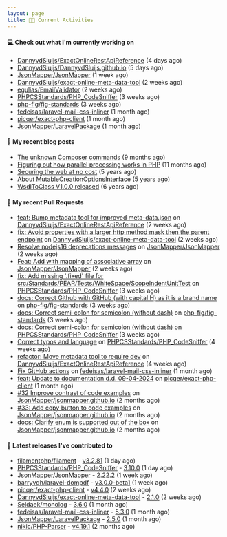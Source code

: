 ```yaml
---
layout: page
title: 👨‍💻 Current Activities
---
```


#### 💻 Check out what I'm currently working on

- [DannyvdSluijs/ExactOnlineRestApiReference](https://github.com/DannyvdSluijs/ExactOnlineRestApiReference) (4 days ago)
- [DannyvdSluijs/DannyvdSluijs.github.io](https://github.com/DannyvdSluijs/DannyvdSluijs.github.io) (5 days ago)
- [JsonMapper/JsonMapper](https://github.com/JsonMapper/JsonMapper) (1 week ago)
- [DannyvdSluijs/exact-online-meta-data-tool](https://github.com/DannyvdSluijs/exact-online-meta-data-tool) (2 weeks ago)
- [egulias/EmailValidator](https://github.com/egulias/EmailValidator) (2 weeks ago)
- [PHPCSStandards/PHP_CodeSniffer](https://github.com/PHPCSStandards/PHP_CodeSniffer) (3 weeks ago)
- [php-fig/fig-standards](https://github.com/php-fig/fig-standards) (3 weeks ago)
- [fedeisas/laravel-mail-css-inliner](https://github.com/fedeisas/laravel-mail-css-inliner) (1 month ago)
- [picqer/exact-php-client](https://github.com/picqer/exact-php-client) (1 month ago)
- [JsonMapper/LaravelPackage](https://github.com/JsonMapper/LaravelPackage) (1 month ago)


#### 📜 My recent blog posts

- [The unknown Composer commands](/2023/08/25/the-unknown-composer-commands.html) (9 months ago)
- [Figuring out how parallel processing works in PHP](/2023/06/21/figuring-out-how-parallel-processing-works-in-php.html) (11 months ago)
- [Securing the web at no cost](/2019/02/04/securing-the-web-at-no-cost.html) (5 years ago)
- [About MutableCreationOptionsInterface](/2018/10/15/about-mutable-creation-options-interface.html) (5 years ago)
- [WsdlToClass V1.0.0 released](/2018/01/11/wsdl-to-class-v1-0-0.html) (6 years ago)

#### 🔨 My recent Pull Requests

- [feat: Bump metadata tool for improved meta-data.json](https://github.com/DannyvdSluijs/ExactOnlineRestApiReference/pull/146) on [DannyvdSluijs/ExactOnlineRestApiReference](https://github.com/DannyvdSluijs/ExactOnlineRestApiReference) (2 weeks ago)
- [fix: Avoid properties with a larger http method mask then the parent endpoint](https://github.com/DannyvdSluijs/exact-online-meta-data-tool/pull/207) on [DannyvdSluijs/exact-online-meta-data-tool](https://github.com/DannyvdSluijs/exact-online-meta-data-tool) (2 weeks ago)
- [Resolve nodejs16 deprecations messages](https://github.com/JsonMapper/JsonMapper/pull/186) on [JsonMapper/JsonMapper](https://github.com/JsonMapper/JsonMapper) (2 weeks ago)
- [Feat: Add with mapping of associative array](https://github.com/JsonMapper/JsonMapper/pull/183) on [JsonMapper/JsonMapper](https://github.com/JsonMapper/JsonMapper) (2 weeks ago)
- [fix: Add missing &#39;.fixed&#39; file for src/Standards/PEAR/Tests/WhiteSpace/ScopeIndentUnitTest](https://github.com/PHPCSStandards/PHP_CodeSniffer/pull/476) on [PHPCSStandards/PHP_CodeSniffer](https://github.com/PHPCSStandards/PHP_CodeSniffer) (3 weeks ago)
- [docs: Correct Github with GitHub (with capital H) as it is a brand name](https://github.com/php-fig/fig-standards/pull/1323) on [php-fig/fig-standards](https://github.com/php-fig/fig-standards) (3 weeks ago)
- [docs: Correct semi-colon for semicolon (without dash)](https://github.com/php-fig/fig-standards/pull/1322) on [php-fig/fig-standards](https://github.com/php-fig/fig-standards) (3 weeks ago)
- [docs: Correct semi-colon for semicolon (without dash)](https://github.com/PHPCSStandards/PHP_CodeSniffer/pull/464) on [PHPCSStandards/PHP_CodeSniffer](https://github.com/PHPCSStandards/PHP_CodeSniffer) (3 weeks ago)
- [Correct typos and language](https://github.com/PHPCSStandards/PHP_CodeSniffer/pull/457) on [PHPCSStandards/PHP_CodeSniffer](https://github.com/PHPCSStandards/PHP_CodeSniffer) (4 weeks ago)
- [refactor: Move metadata tool to require dev](https://github.com/DannyvdSluijs/ExactOnlineRestApiReference/pull/143) on [DannyvdSluijs/ExactOnlineRestApiReference](https://github.com/DannyvdSluijs/ExactOnlineRestApiReference) (4 weeks ago)
- [Fix GitHub actions](https://github.com/fedeisas/laravel-mail-css-inliner/pull/323) on [fedeisas/laravel-mail-css-inliner](https://github.com/fedeisas/laravel-mail-css-inliner) (1 month ago)
- [feat: Update to documentation d.d. 09-04-2024](https://github.com/picqer/exact-php-client/pull/642) on [picqer/exact-php-client](https://github.com/picqer/exact-php-client) (1 month ago)
- [#32 Improve contrast of code examples](https://github.com/JsonMapper/jsonmapper.github.io/pull/39) on [JsonMapper/jsonmapper.github.io](https://github.com/JsonMapper/jsonmapper.github.io) (2 months ago)
- [#33: Add copy button to code examples](https://github.com/JsonMapper/jsonmapper.github.io/pull/38) on [JsonMapper/jsonmapper.github.io](https://github.com/JsonMapper/jsonmapper.github.io) (2 months ago)
- [docs: Clarify enum is supported out of the box](https://github.com/JsonMapper/jsonmapper.github.io/pull/37) on [JsonMapper/jsonmapper.github.io](https://github.com/JsonMapper/jsonmapper.github.io) (2 months ago)


#### 🔭 Latest releases I've contributed to

- [filamentphp/filament](https://github.com/filamentphp/filament) - [v3.2.81](https://github.com/filamentphp/filament/releases/tag/v3.2.81) (1 day ago)
- [PHPCSStandards/PHP_CodeSniffer](https://github.com/PHPCSStandards/PHP_CodeSniffer) - [3.10.0](https://github.com/PHPCSStandards/PHP_CodeSniffer/releases/tag/3.10.0) (1 day ago)
- [JsonMapper/JsonMapper](https://github.com/JsonMapper/JsonMapper) - [2.22.2](https://github.com/JsonMapper/JsonMapper/releases/tag/2.22.2) (1 week ago)
- [barryvdh/laravel-dompdf](https://github.com/barryvdh/laravel-dompdf) - [v3.0.0-beta1](https://github.com/barryvdh/laravel-dompdf/releases/tag/v3.0.0-beta1) (1 week ago)
- [picqer/exact-php-client](https://github.com/picqer/exact-php-client) - [v4.4.0](https://github.com/picqer/exact-php-client/releases/tag/v4.4.0) (2 weeks ago)
- [DannyvdSluijs/exact-online-meta-data-tool](https://github.com/DannyvdSluijs/exact-online-meta-data-tool) - [2.1.0](https://github.com/DannyvdSluijs/exact-online-meta-data-tool/releases/tag/2.1.0) (2 weeks ago)
- [Seldaek/monolog](https://github.com/Seldaek/monolog) - [3.6.0](https://github.com/Seldaek/monolog/releases/tag/3.6.0) (1 month ago)
- [fedeisas/laravel-mail-css-inliner](https://github.com/fedeisas/laravel-mail-css-inliner) - [5.3.0](https://github.com/fedeisas/laravel-mail-css-inliner/releases/tag/5.3.0) (1 month ago)
- [JsonMapper/LaravelPackage](https://github.com/JsonMapper/LaravelPackage) - [2.5.0](https://github.com/JsonMapper/LaravelPackage/releases/tag/2.5.0) (1 month ago)
- [nikic/PHP-Parser](https://github.com/nikic/PHP-Parser) - [v4.19.1](https://github.com/nikic/PHP-Parser/releases/tag/v4.19.1) (2 months ago)